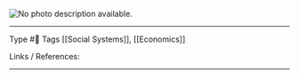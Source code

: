 ![No photo description available.](https://scontent-ber1-1.xx.fbcdn.net/v/t1.6435-9/176368091_3779466312165883_7381954785250232214_n.jpg?_nc_cat=104&ccb=1-3&_nc_sid=825194&_nc_eui2=AeFl8XwB4HI4qlA2gXivixACze9KKKOIyOPN70ooo4jI41DObdIUcjmQcl2NI0CPZaE&_nc_ohc=VXSF90bsBIUAX_fybo6&_nc_ht=scontent-ber1-1.xx&oh=40c32c7bf9d3b4ae3b4487cf41abff6c&oe=60A6575B)

---
Type #🌲
Tags [[Social Systems]], [[Economics]]

Links / References:


---